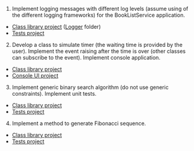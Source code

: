 1. Implement logging messages with different log levels (assume using of the different logging frameworks) for the BookListService application.
- [Class library project](BookListService.Library) ([Logger](BookListService.Library/Logger) folder)
- [Tests project](BookListService.Logger.Tests)
2. Develop a class to simulate timer (the waiting time is provided by the user). Implement the event raising after the time is over (other classes can subscribe to the event). Implement console application.
- [Class library project](Timer.Library)
- [Console UI project](Timer.ConsoleUI)
3. Implement generic binary search algorithm (do not use generic constraints). Implement unit tests.
- [Class library project](BinarySearch.Library)
- [Tests project](BinarySearch.Tests)
4. Implement a method to generate Fibonacci sequence.
- [Class library project](FibonacciNumbersGenerator.Library)
- [Tests project](FibonacciNumbersGenerator.Tests)
